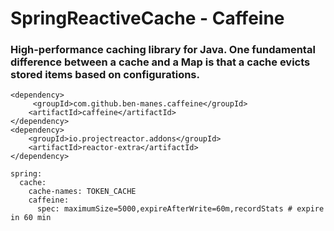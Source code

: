 # SpringReactiveCache - Caffeine
### High-performance caching library for Java. One fundamental difference between a cache and a Map is that a cache evicts stored items based on configurations.


~~~
<dependency>
	 <groupId>com.github.ben-manes.caffeine</groupId>
	<artifactId>caffeine</artifactId>
</dependency>
<dependency>
	<groupId>io.projectreactor.addons</groupId>
	<artifactId>reactor-extra</artifactId>
</dependency>
~~~

~~~
spring:
  cache:
    cache-names: TOKEN_CACHE
    caffeine:
      spec: maximumSize=5000,expireAfterWrite=60m,recordStats # expire in 60 min
~~~
